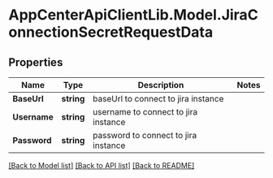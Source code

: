 # AppCenterApiClientLib.Model.JiraConnectionSecretRequestData
## Properties

Name | Type | Description | Notes
------------ | ------------- | ------------- | -------------
**BaseUrl** | **string** | baseUrl to connect to jira instance | 
**Username** | **string** | username to connect to jira instance | 
**Password** | **string** | password to connect to jira instance | 

[[Back to Model list]](../README.md#documentation-for-models) [[Back to API list]](../README.md#documentation-for-api-endpoints) [[Back to README]](../README.md)


